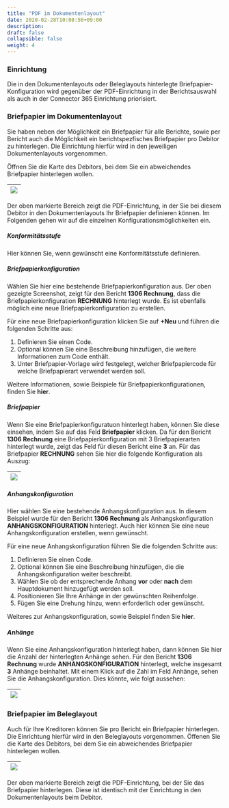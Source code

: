 ```yaml
---
title: "PDF im Dokumentenlayout"
date: 2020-02-28T10:08:56+09:00
description: 
draft: false
collapsible: false
weight: 4
---
```

### Einrichtung

Die in den Dokumentenlayouts oder Beleglayouts hinterlegte Briefpapier-Konfiguration wird gegenüber der PDF-Einrichtung in der Berichtsauswahl als auch in der Connector 365 Einrichtung priorisiert.

### Briefpapier im Dokumentenlayout

Sie haben neben der Möglichkeit ein Briefpapier für alle Berichte, sowie per Bericht auch die Möglichkeit ein berichtspezfisches Briefpapier pro Debitor zu hinterlegen. Die Einrichtung hierfür wird in den jeweiligen Dokumentenlayouts vorgenommen.

Öffnen Sie die Karte des Debitors, bei dem Sie ein abweichendes Briefpapier hinterlegen wollen. 

|![](images/apps/pdf_SaaS/documentlayouts_DEU.png)|
|-|

Der oben markierte Bereich zeigt die PDF-Einrichtung, in der Sie bei diesem Debitor in den Dokumentenlayouts Ihr Briefpapier definieren können. Im Folgenden gehen wir auf die einzelnen Konfigurationsmöglichkeiten ein.

##### Konformitätsstufe
Hier können Sie, wenn gewünscht eine Konformitätsstufe definieren.

##### Briefpapierkonfiguration
Wählen Sie hier eine bestehende Briefpapierkonfiguration aus. Der oben gezeigte Screenshot, zeigt für den Bericht **1306 Rechnung**, dass die Briefpapierkonfiguration **RECHNUNG** hinterlegt wurde. Es ist ebenfalls möglich eine neue Briefpapierkonfiguration zu erstellen.

Für eine neue Briefpapierkonfiguration klicken Sie auf **+Neu** und führen die folgenden Schritte aus:
1. Definieren Sie einen Code.
2. Optional können Sie eine Beschreibung hinzufügen, die weitere Informationen zum Code enthält.
3. Unter Briefpapier-Vorlage wird festgelegt, welcher Briefpapiercode für welche Briefpapierart verwendet werden soll.
</p>

Weitere Informationen, sowie Beispiele für Briefpapierkonfigurationen, finden Sie **hier**.

##### Briefpapier
Wenn Sie eine Briefpapierkonfiguratuon hinterlegt haben, können Sie diese einsehen, indem Sie auf das Feld **Briefpapier** klicken. Da für den Bericht **1306 Rechnung** eine Briefpapierkonfiguration mit 3 Briefpapierarten hinterlegt wurde, zeigt das Feld für diesen Bericht eine **3** an. 
Für das Briefpapier **RECHNUNG** sehen Sie hier die folgende Konfiguration als Auszug:

|![](images/apps/pdf_SaaS/example_field_stationery_DEU.png)|
|-|

##### Anhangskonfiguration
Hier wählen Sie eine bestehende Anhangskonfiguration aus. In diesem Beispiel wurde für den Bericht **1306 Rechnung** als Anhangskonfiguration **ANHANGSKONFIGURATION** hinterlegt.
Auch hier können Sie eine neue Anhangskonfiguration erstellen, wenn gewünscht.

Für eine neue Anhangskonfiguration führen Sie die folgenden Schritte aus:
1. Definieren Sie einen Code.
2. Optional können Sie eine Beschreibung hinzufügen, die die Anhangskonfiguration weiter beschreibt.
3. Wählen Sie ob der entsprechende Anhang **vor** oder **nach** dem Hauptdokument hinzugefügt werden soll.
4. Positionieren Sie Ihre Anhänge in der gewünschten Reihenfolge.
5. Fügen Sie eine Drehung hinzu, wenn erforderlich oder gewünscht.
</p>

Weiteres zur Anhangskonfiguration, sowie Beispiel finden Sie **hier**.

##### Anhänge
Wenn Sie eine Anhangskonfiguration hinterlegt haben, dann können Sie hier die Anzahl der hinterlegten Anhänge sehen. Für den Bericht **1306 Rechnung** wurde **ANHANGSKONFIGURATION** hinterlegt, welche insgesamt **3** Anhänge beinhaltet. 
Mit einem Klick auf die Zahl im Feld Anhänge, sehen Sie die Anhangskonfiguration.
Dies könnte, wie folgt aussehen:

|![](images/apps/pdf_SaaS/example_field_attachments_DEU.png)|
|-|

### Briefpapier im Beleglayout
Auch für Ihre Kreditoren können Sie pro Bericht ein Briefpapier hinterlegen. Die Einrichtung hierfür wird in den Beleglayouts vorgenommen.
Öffenen Sie die Karte des Debitors, bei dem Sie ein abweichendes Briefpapier hinterlegen wollen.

|![](images/apps/pdf_SaaS/beleglayouts_DEU.png)|
|-|

Der oben markierte Bereich zeigt die PDF-Einrichtung, bei der Sie das Briefpapier hinterlegen. Diese ist identisch mit der Einrichtung in den Dokumentenlayouts beim Debitor.